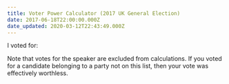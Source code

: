 ```yaml
---
title: Voter Power Calculator (2017 UK General Election)
date: 2017-06-18T22:00:00.000Z
date_updated: 2020-03-12T22:43:49.000Z
---
```


<script>
  import VoterPowerCalculator from '$lib/components/VoterPowerCalculator.svelte';
</script>

I voted for:

<VoterPowerCalculator year={2017} />

Note that votes for the speaker are excluded from calculations. If you voted for a candidate belonging to a party not on this list, then your vote was effectively worthless.
